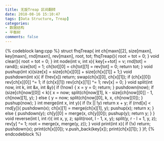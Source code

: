 ```yaml
---
title: 无旋Treap 区间翻转
date: 2018-08-16 15:10:47
tags: [Data Structure, Treap]
categories:
- 数据结构 
- 平衡树
comments: false
---
```


{% codeblock lang:cpp %}
struct fhqTreap{
    int ch[maxn][2], size[maxn], key[maxn], rnd[maxn], rev[maxn], root, tot;
    fhqTreap(){ root = tot = 0; }
    void clear(){ root = tot = 0; }
    int node(int v, int x){
        key[++tot] = v; rnd[tot] = rand();
        size[tot] = 1; ch[tot][0] = ch[tot][1] = rev[tot] = 0;
        return tot;
    }
    void pushup(int x){size[x] = size[ch[x][0]] + size[ch[x][1]] + 1;}
    void pushdown(int x){
        if (!rev[x]) return;
        swap(ch[x][0], ch[x][1]);
        if (ch[x][0]) rev[ch[x][0]] ^= 1; 
        if (ch[x][1]) rev[ch[x][1]] ^= 1;
        rev[x] = 0;
    }
    void split(int now, int k, int &x, int &y){
        if (!now) {
            x = y = 0; return;
        }
        pushdown(now);
        if (size[ch[now][0]] < k){
            x = now; 
            split(ch[now][1], k - size[ch[now][0]] - 1, ch[now][1], y);
        }
        else {
            y = now; 
            split(ch[now][0], k, x, ch[now][0]);
        }
        pushup(now);
    }
    int merge(int x, int y){
        if (!x || !y) return x + y;
        if (rnd[x] < rnd[y]){
            pushdown(x);
            ch[x][1] = merge(ch[x][1], y);
            pushup(x); return x;
        }
        else {
            pushdown(y);
            ch[y][0] = merge(x, ch[y][0]);
            pushup(y); return y;
        }
    }
    void reverse(int l, int r){
        int x, y, z;
        split(root, l - 1, x, y);
        split(y, r - l + 1, y, z);
        rev[y] ^= 1;
        root = merge(x, merge(y, z));
    }
    void print(int x){
        if (!x) return;
        pushdown(x);
        print(ch[x][0]);
        v.push_back(key[x]);
        print(ch[x][1]);
    }
}f;
{% endcodeblock %}
